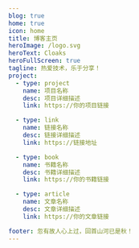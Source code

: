 ```yaml
---
blog: true
home: true
icon: home
title: 博客主页
heroImage: /logo.svg
heroText: Cloaks
heroFullScreen: true
tagline: 热爱技术，乐于分享！
project:
  - type: project
    name: 项目名称
    desc: 项目详细描述
    link: https://你的项目链接

  - type: link
    name: 链接名称
    desc: 链接详细描述
    link: https://链接地址

  - type: book
    name: 书籍名称
    desc: 书籍详细描述
    link: https://你的书籍链接

  - type: article
    name: 文章名称
    desc: 文章详细描述
    link: https://你的文章链接

footer: 忽有故人心上过，回首山河已是秋！
---
```


